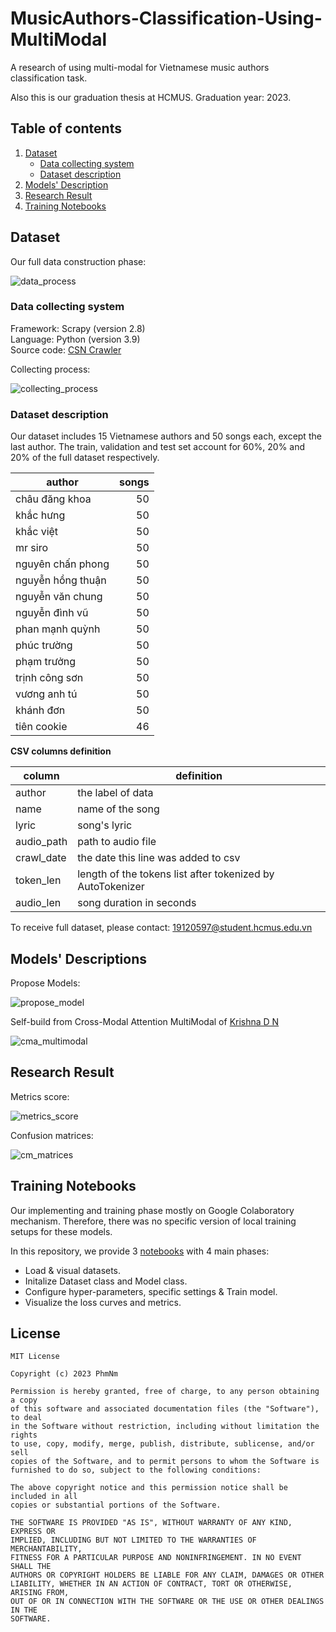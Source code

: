 # MusicAuthors-Classification-Using-MultiModal

A research of using multi-modal for Vietnamese music authors classification task.

Also this is our graduation thesis at HCMUS. Graduation year: 2023.

## Table of contents

1. [Dataset](#dataset)
    - [Data collecting system](#system)
    - [Dataset description](#data_description)
2. [Models' Description](#models)
3. [Research Result](#result)
4. [Training Notebooks](#notebooks)

## <a name="dataset"></a> Dataset

Our full data construction phase:

![data_process](img/engver_data_construction_process.png)

### <a name="system"></a> Data collecting system

Framework: Scrapy (version 2.8) \
Language: Python (version 3.9) \
Source code: [CSN Crawler](https://github.com/PhmNm/csn_music_crawler)

Collecting process:

![collecting_process](img/engver_crawl_data_process.png)

### <a name="data_description"></a> Dataset description

Our dataset includes 15 Vietnamese authors and 50 songs each, except the last author. The train, validation and test set account for 60%, 20% and 20% of the full dataset respectively.

| author            | songs            |
|-------------------|-----------------:|
| châu đăng khoa    |               50 |
| khắc hưng         |               50 |
| khắc việt         |               50 |
| mr siro           |               50 |
| nguyên chấn phong |               50 |
| nguyễn hồng thuận |               50 |
| nguyễn văn chung  |               50 |
| nguyễn đình vũ    |               50 |
| phan mạnh quỳnh   |               50 |
| phúc trường       |               50 |
| phạm trưởng       |               50 |
| trịnh công sơn    |               50 |
| vương anh tú      |               50 |
| khánh đơn         |               50 |
| tiên cookie       |               46 |

**CSV columns definition**

| column | definition |
|---|---|
| author | the label of data |
| name | name of the song |
| lyric | song's lyric |
| audio_path | path to audio file |
| crawl_date | the date this line was added to csv |
| token_len | length of the tokens list after tokenized by AutoTokenizer |
| audio_len | song duration in seconds |

To receive full dataset, please contact: <19120597@student.hcmus.edu.vn>

## <a name="models"></a> Models' Descriptions

Propose Models:

![propose_model](img/whitebackground_propose_model.png)

Self-build from Cross-Modal Attention MultiModal of [Krishna D N](https://arxiv.org/abs/2108.09669)

![cma_multimodal](img/engver_self_cm_bert_wav2vec2.png)

## <a name="result"></a> Research Result

Metrics score:

![metrics_score](img/model_results.png)

Confusion matrices:

![cm_matrices](img/confusion_matrixs.png)

## <a name="notebooks"></a> Training Notebooks

Our implementing and training phase mostly on Google Colaboratory mechanism. Therefore, there was no specific version of local training setups for these models.

In this repository, we provide 3 [notebooks](notebooks/) with 4 main phases:

- Load & visual datasets.
- Initalize Dataset class and Model class.
- Configure hyper-parameters, specific settings & Train model.
- Visualize the loss curves and metrics.

## License

    MIT License

    Copyright (c) 2023 PhmNm

    Permission is hereby granted, free of charge, to any person obtaining a copy
    of this software and associated documentation files (the "Software"), to deal
    in the Software without restriction, including without limitation the rights
    to use, copy, modify, merge, publish, distribute, sublicense, and/or sell
    copies of the Software, and to permit persons to whom the Software is
    furnished to do so, subject to the following conditions:

    The above copyright notice and this permission notice shall be included in all
    copies or substantial portions of the Software.

    THE SOFTWARE IS PROVIDED "AS IS", WITHOUT WARRANTY OF ANY KIND, EXPRESS OR
    IMPLIED, INCLUDING BUT NOT LIMITED TO THE WARRANTIES OF MERCHANTABILITY,
    FITNESS FOR A PARTICULAR PURPOSE AND NONINFRINGEMENT. IN NO EVENT SHALL THE
    AUTHORS OR COPYRIGHT HOLDERS BE LIABLE FOR ANY CLAIM, DAMAGES OR OTHER
    LIABILITY, WHETHER IN AN ACTION OF CONTRACT, TORT OR OTHERWISE, ARISING FROM,
    OUT OF OR IN CONNECTION WITH THE SOFTWARE OR THE USE OR OTHER DEALINGS IN THE
    SOFTWARE.

